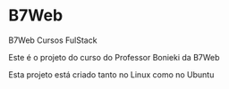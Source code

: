 # B7Web
 B7Web Cursos FulStack

 Este é o projeto do curso do Professor Bonieki da B7Web

 Esta projeto está criado tanto no Linux como no Ubuntu
